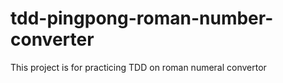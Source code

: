 # tdd-pingpong-roman-number-converter
This project is for practicing TDD on roman numeral convertor
